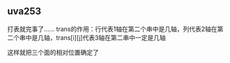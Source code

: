 ## uva253
打表就完事了……
trans的作用：行代表1轴在第二个串中是几轴，列代表2轴在第二个串中是几轴，trans[i][j]代表3轴在第二串中一定是几轴

这样就把三个面的相对位置确定了
